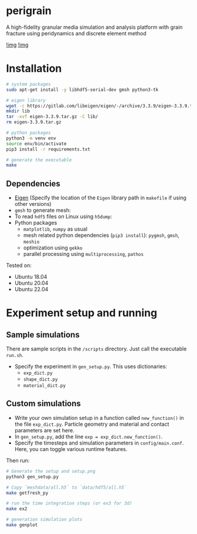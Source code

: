 # perigrain

A high-fidelity granular media simulation and analysis platform with grain fracture using peridynamics and discrete element method

[!img](demo/3d_hertzian_small.gif)
[!img](demo/settle_combined_small.gif)

# Installation

```bash
# system packages
sudo apt-get install -y libhdf5-serial-dev gmsh python3-tk

# eigen library
wget -c https://gitlab.com/libeigen/eigen/-/archive/3.3.9/eigen-3.3.9.tar.gz 
mkdir lib
tar -xvf eigen-3.3.9.tar.gz -C lib/
rm eigen-3.3.9.tar.gz

# python packages
python3 -m venv env
source env/bin/activate
pip3 install -r requirements.txt

# generate the executable
make 
```

## Dependencies

* [Eigen](http://eigen.tuxfamily.org/index.php?title=Main_Page) (Specify the location of the `Eigen` library path in `makefile` if using other versions)
* `gmsh` to generate mesh:
* To read `hdf5` files on Linux using `h5dump`:
* Python packages
    * `matplotlib`, `numpy` as usual
    * mesh related python dependencies (`pip3 install`): `pygmsh`, `gmsh`, `meshio`
    * optimization using `gekko`
    * parallel processing using `multiprocessing`, `pathos`

Tested on:

- Ubuntu 18.04
- Ubuntu 20.04
- Ubuntu 22.04


# Experiment setup and running


## Sample simulations

There are sample scripts in the `/scripts` directory. Just call the executable `run.sh`.

* Specify the experiment in `gen_setup.py`. This uses dictionaries:
  * `exp_dict.py`
  - `shape_dict.py`
  - `material_dict.py`

## Custom simulations

* Write your own simulation setup in a function called `new_function()` in the file `exp_dict.py`. Particle geometry and material and contact parameters are set here.
* In `gen_setup.py`, add the line `exp = exp_dict.new_function()`.
* Specify the timesteps and simulation parameters in `config/main.conf`. Here, you can toggle various runtime features.

Then run:

```bash
# Generate the setup and setup.png
python3 gen_setup.py

# Copy `meshdata/all.h5` to `data/hdf5/all.h5`
make getfresh_py

# run the time integration steps (or ex3 for 3d)
make ex2

# generation simulation plots
make genplot
```
